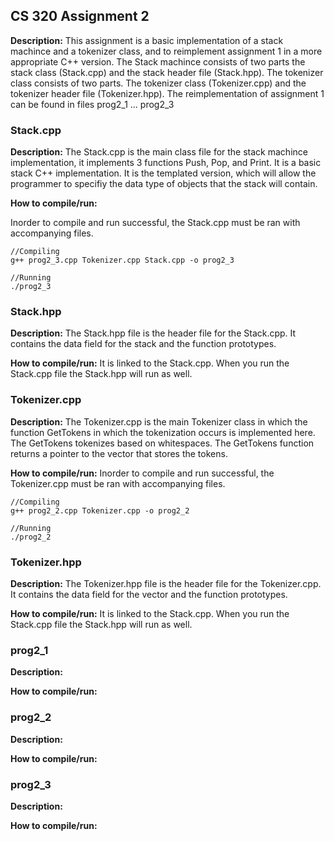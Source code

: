 ## CS 320 Assignment 2 
**Description:** 
This assignment is a basic implementation of a stack machince and a tokenizer class, and to reimplement assignment 1 in a more appropriate C++ version. The Stack machince consists of two parts the stack class (Stack.cpp) and the stack header file (Stack.hpp). The tokenizer class consists of two parts. The tokenizer class (Tokenizer.cpp) and the tokenizer header file (Tokenizer.hpp). The reimplementation of assignment 1 can be found in files prog2\_1 ... prog2\_3

### Stack.cpp
**Description:** 
The Stack.cpp is the main class file for the stack machince implementation, it implements 3 functions Push, Pop, and Print. It is a basic stack C++ implementation. It is the templated version, which will allow the programmer to specifiy the data type of objects that the stack will contain.

**How to compile/run:**

Inorder to compile and run successful, the Stack.cpp must be ran with accompanying files.

```
//Compiling
g++ prog2_3.cpp Tokenizer.cpp Stack.cpp -o prog2_3

//Running
./prog2_3

``` 


### Stack.hpp
**Description:**
The Stack.hpp file is the header file for the Stack.cpp. It contains the data field for the stack and the function prototypes.

**How to compile/run:**
It is linked to the Stack.cpp. When you run the Stack.cpp file the Stack.hpp will run as well.


### Tokenizer.cpp
**Description:**
The Tokenizer.cpp is the main Tokenizer class in which the function GetTokens in which the tokenization occurs is implemented here. The GetTokens tokenizes based on whitespaces. The GetTokens function returns a pointer to the vector that stores the tokens. 
 

**How to compile/run:**
Inorder to compile and run successful, the Tokenizer.cpp must be ran with accompanying files.

```
//Compiling
g++ prog2_2.cpp Tokenizer.cpp -o prog2_2

//Running
./prog2_2

```


### Tokenizer.hpp
**Description:**
The Tokenizer.hpp file is the header file for the Tokenizer.cpp. It contains the data field for the vector and the function prototypes.
 

**How to compile/run:**
It is linked to the Stack.cpp. When you run the Stack.cpp file the Stack.hpp will run as well.

### prog2\_1
**Description:**

 


**How to compile/run:**


### prog2\_2
**Description:**

 



**How to compile/run:**



### prog2\_3
**Description:**

 



**How to compile/run:**


